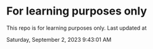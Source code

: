 # For learning purposes only
This repo is for learning purposes only.
Last updated at

Saturday, September 2, 2023 9:43:01 AM


